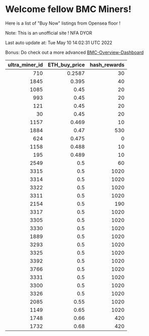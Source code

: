 # Welcome fellow BMC Miners!
Here is a list of "Buy Now" listings from Opensea floor !

Note: This is an unofficial site ! NFA DYOR

Last auto update at: Tue May 10 14:02:31 UTC 2022

Bonus: Do check out a more advanced [BMC-Overview-Dashboard](https://dune.com/defifunk/BMC-Overview-Dashboard)


|   ultra_miner_id |   ETH_buy_price |   hash_rewards |
|-----------------:|----------------:|---------------:|
|              710 |          0.2587 |             30 |
|             1845 |          0.395  |             40 |
|             1085 |          0.45   |             20 |
|              993 |          0.45   |             20 |
|              121 |          0.45   |             20 |
|               30 |          0.45   |             20 |
|             1157 |          0.469  |             10 |
|             1884 |          0.47   |            530 |
|              624 |          0.475  |              0 |
|             1158 |          0.488  |             10 |
|              195 |          0.489  |             10 |
|             2549 |          0.5    |             60 |
|             3315 |          0.5    |           1020 |
|             3314 |          0.5    |           1020 |
|             3322 |          0.5    |           1020 |
|             3311 |          0.5    |           1020 |
|             2154 |          0.5    |            190 |
|             3317 |          0.5    |           1020 |
|             3305 |          0.5    |           1020 |
|             3330 |          0.5    |           1020 |
|             1889 |          0.5    |           1020 |
|             3293 |          0.5    |           1020 |
|             3325 |          0.5    |           1020 |
|             3392 |          0.5    |           1020 |
|             3766 |          0.5    |           1020 |
|             3331 |          0.5    |           1020 |
|             3300 |          0.5    |           1020 |
|             3326 |          0.5    |           1020 |
|             2085 |          0.55   |           1020 |
|             1149 |          0.65   |           1020 |
|             1748 |          0.66   |            420 |
|             1732 |          0.68   |            420 |